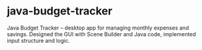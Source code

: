 # java-budget-tracker
Java Budget Tracker – desktop app for managing monthly expenses and savings. Designed the GUI with Scene Builder and Java code, implemented input structure and logic.
